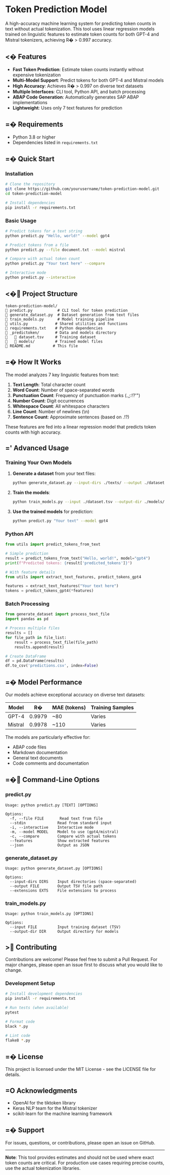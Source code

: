# Token Prediction Model

A high-accuracy machine learning system for predicting token counts in text without actual tokenization. This tool uses linear regression models trained on linguistic features to estimate token counts for both GPT-4 and Mistral tokenizers, achieving R� > 0.997 accuracy.

## <� Features

- **Fast Token Prediction**: Estimate token counts instantly without expensive tokenization
- **Multi-Model Support**: Predict tokens for both GPT-4 and Mistral models
- **High Accuracy**: Achieves R� > 0.997 on diverse text datasets
- **Multiple Interfaces**: CLI tool, Python API, and batch processing
- **ABAP Code Generation**: Automatically generates SAP ABAP implementations
- **Lightweight**: Uses only 7 text features for prediction

## =� Requirements

- Python 3.8 or higher
- Dependencies listed in `requirements.txt`

## =� Quick Start

### Installation

```bash
# Clone the repository
git clone https://github.com/yourusername/token-prediction-model.git
cd token-prediction-model

# Install dependencies
pip install -r requirements.txt
```

### Basic Usage

```bash
# Predict tokens for a text string
python predict.py "Hello, world!" --model gpt4

# Predict tokens from a file
python predict.py --file document.txt --model mistral

# Compare with actual token count
python predict.py "Your text here" --compare

# Interactive mode
python predict.py --interactive
```

## <� Project Structure

```
token-prediction-model/
   predict.py           # CLI tool for token prediction
   generate_dataset.py  # Dataset generation from text files
   train_models.py      # Model training pipeline
   utils.py            # Shared utilities and functions
   requirements.txt    # Python dependencies
   _predictoken/       # Data and models directory
      dataset.tsv     # Training dataset
      models/         # Trained model files
   README.md          # This file
```

## =� How It Works

The model analyzes 7 key linguistic features from text:

1. **Text Length**: Total character count
2. **Word Count**: Number of space-separated words
3. **Punctuation Count**: Frequency of punctuation marks (.,;:!?'")
4. **Number Count**: Digit occurrences
5. **Whitespace Count**: All whitespace characters
6. **Line Count**: Number of newlines (\n)
7. **Sentence Count**: Approximate sentences (based on .!?)

These features are fed into a linear regression model that predicts token counts with high accuracy.

## =' Advanced Usage

### Training Your Own Models

1. **Generate a dataset** from your text files:
   ```bash
   python generate_dataset.py --input-dirs ./texts/ --output ./dataset.tsv
   ```

2. **Train the models**:
   ```bash
   python train_models.py --input ./dataset.tsv --output-dir ./models/
   ```

3. **Use the trained models** for prediction:
   ```bash
   python predict.py "Your text" --model gpt4
   ```

### Python API

```python
from utils import predict_tokens_from_text

# Simple prediction
result = predict_tokens_from_text("Hello, world!", model="gpt4")
print(f"Predicted tokens: {result['predicted_tokens']}")

# With feature details
from utils import extract_text_features, predict_tokens_gpt4

features = extract_text_features("Your text here")
tokens = predict_tokens_gpt4(*features)
```

### Batch Processing

```python
from generate_dataset import process_text_file
import pandas as pd

# Process multiple files
results = []
for file_path in file_list:
    result = process_text_file(file_path)
    results.append(result)

# Create DataFrame
df = pd.DataFrame(results)
df.to_csv('predictions.csv', index=False)
```

## =� Model Performance

Our models achieve exceptional accuracy on diverse text datasets:

| Model   | R�      | MAE (tokens) | Training Samples |
|---------|---------|--------------|------------------|
| GPT-4   | 0.9979  | ~80          | Varies           |
| Mistral | 0.9978  | ~110         | Varies           |

The models are particularly effective for:
- ABAP code files
- Markdown documentation
- General text documents
- Code comments and documentation

## =� Command-Line Options

### predict.py
```
Usage: python predict.py [TEXT] [OPTIONS]

Options:
  -f, --file FILE       Read text from file
  --stdin              Read from standard input
  -i, --interactive    Interactive mode
  -m, --model MODEL    Model to use (gpt4/mistral)
  -c, --compare        Compare with actual tokens
  --features           Show extracted features
  --json               Output as JSON
```

### generate_dataset.py
```
Usage: python generate_dataset.py [OPTIONS]

Options:
  --input-dirs DIRS    Input directories (space-separated)
  --output FILE        Output TSV file path
  --extensions EXTS    File extensions to process
```

### train_models.py
```
Usage: python train_models.py [OPTIONS]

Options:
  --input FILE         Input training dataset (TSV)
  --output-dir DIR     Output directory for models
```

## > Contributing

Contributions are welcome! Please feel free to submit a Pull Request. For major changes, please open an issue first to discuss what you would like to change.

### Development Setup

```bash
# Install development dependencies
pip install -r requirements.txt

# Run tests (when available)
pytest

# Format code
black *.py

# Lint code
flake8 *.py
```

## =� License

This project is licensed under the MIT License - see the LICENSE file for details.

## =O Acknowledgments

- OpenAI for the tiktoken library
- Keras NLP team for the Mistral tokenizer
- scikit-learn for the machine learning framework

## =� Support

For issues, questions, or contributions, please open an issue on GitHub.

---

**Note**: This tool provides estimates and should not be used where exact token counts are critical. For production use cases requiring precise counts, use the actual tokenization libraries.